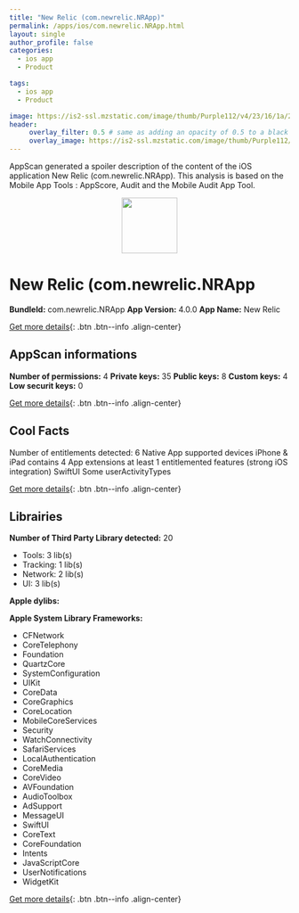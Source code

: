 ```yaml
---
title: "New Relic (com.newrelic.NRApp)"
permalink: /apps/ios/com.newrelic.NRApp.html
layout: single
author_profile: false
categories: 
  - ios app 
  - Product 

tags: 
  - ios app 
  - Product 

image: https://is2-ssl.mzstatic.com/image/thumb/Purple112/v4/23/16/1a/23161acb-c62d-3ff1-9f69-c622b9f32779/AppIcon-1x_U007emarketing-0-10-0-85-220.png/512x512bb.jpg
header: 
     overlay_filter: 0.5 # same as adding an opacity of 0.5 to a black background
     overlay_image: https://is2-ssl.mzstatic.com/image/thumb/Purple112/v4/23/16/1a/23161acb-c62d-3ff1-9f69-c622b9f32779/AppIcon-1x_U007emarketing-0-10-0-85-220.png/512x512bb.jpg
---
```

AppScan generated a spoiler description of the content of the iOS application New Relic (com.newrelic.NRApp). This analysis is based on the Mobile App Tools : AppScore, Audit and the Mobile Audit App Tool.

  
  
<div style="text-align: center;"><img src="https://is2-ssl.mzstatic.com/image/thumb/Purple112/v4/23/16/1a/23161acb-c62d-3ff1-9f69-c622b9f32779/AppIcon-1x_U007emarketing-0-10-0-85-220.png/512x512bb.jpg" width="100" height="100"></div>  
  
# New Relic (com.newrelic.NRApp

**BundleId:** com.newrelic.NRApp
**App Version:** 4.0.0
**App Name:** New Relic


[Get more details](/pricing.html){: .btn .btn--info .align-center}  
  
## AppScan informations 

**Number of permissions:** 4
**Private keys:** 35
**Public keys:** 8
**Custom keys:** 4
**Low securit keys:** 0
  
[Get more details](/pricing.html){: .btn .btn--info .align-center}

## Cool Facts

Number of entitlements detected: 6
Native App
supported devices iPhone & iPad
contains 4 App extensions
at least 1 entitlemented features (strong iOS integration)
SwiftUI
Some userActivityTypes
  
[Get more details](/pricing.html){: .btn .btn--info .align-center}

## Librairies 
**Number of Third Party Library detected:** 20
- Tools: 3 lib(s)
- Tracking: 1 lib(s)
- Network: 2 lib(s)
- UI: 3 lib(s)

**Apple dylibs:**


**Apple System Library Frameworks:**
- CFNetwork
- CoreTelephony
- Foundation
- QuartzCore
- SystemConfiguration
- UIKit
- CoreData
- CoreGraphics
- CoreLocation
- MobileCoreServices
- Security
- WatchConnectivity
- SafariServices
- LocalAuthentication
- CoreMedia
- CoreVideo
- AVFoundation
- AudioToolbox
- AdSupport
- MessageUI
- SwiftUI
- CoreText
- CoreFoundation
- Intents
- JavaScriptCore
- UserNotifications
- WidgetKit


  
[Get more details](/pricing.html){: .btn .btn--info .align-center}

